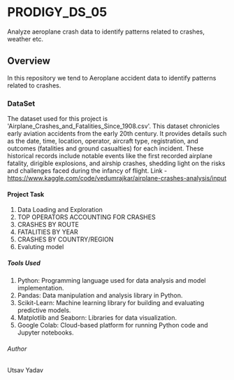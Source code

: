 # PRODIGY_DS_05

Analyze aeroplane crash data to identify patterns related to crashes, weather etc.
## Overview
In this repository we tend to Aeroplane accident data to identify patterns related to crashes.

### DataSet
The dataset used for this project is  'Airplane_Crashes_and_Fatalities_Since_1908.csv'. This dataset chronicles early aviation accidents from the early 20th century. It provides details such as the date, time, location, operator, aircraft type, registration, and outcomes (fatalities and ground casualties) for each incident. These historical records include notable events like the first recorded airplane fatality, dirigible explosions, and airship crashes, shedding light on the risks and challenges faced during the infancy of flight.
Link - https://www.kaggle.com/code/vedumrajkar/airplane-crashes-analysis/input

#### Project Task
1. Data Loading and Exploration
2. TOP OPERATORS ACCOUNTING FOR CRASHES
3. CRASHES BY ROUTE
4. FATALITIES BY YEAR
5. CRASHES BY COUNTRY/REGION
6. Evaluting model

##### Tools Used
1. Python: Programming language used for data analysis and model implementation.
2. Pandas: Data manipulation and analysis library in Python.
3. Scikit-Learn: Machine learning library for building and evaluating predictive models.
4. Matplotlib and Seaborn: Libraries for data visualization.
5. Google Colab: Cloud-based platform for running Python code and Jupyter notebooks.

###### Author
Utsav Yadav
